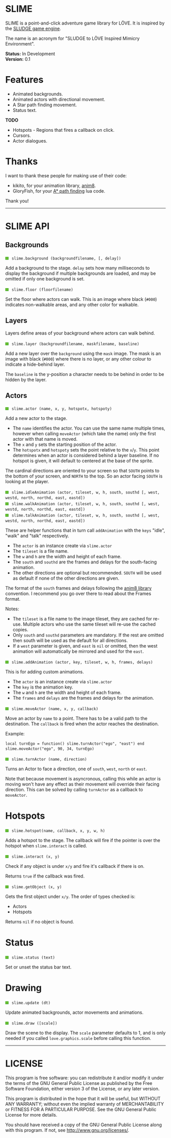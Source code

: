 # SLIME

SLIME is a point-and-click adventure game library for L&Ouml;VE. It is inspired by the [SLUDGE game engine](https://opensludge.github.io/).

The name is an acronym for "SLUDGE to L&Ouml;VE Inspired Mimicry Environment".

**Status:** In Development  
**Version:** 0.1  

# Features

* Animated backgrounds.
* Animated actors with directional movement.
* A Star path finding movement.
* Status text.

**TODO**  

* Hotspots - Regions that fires a callback on click.
* Cursors.
* Actor dialogues.

# Thanks

I want to thank these people for making use of their code:

* kikito, for your animation library, [anim8](https://love2d.org/wiki/anim8).
* GloryFish, for your [A* path finding](https://github.com/GloryFish/lua-astar) lua code.

Thank you!

---

# SLIME API

## Backgrounds

![func](api/func.png) `slime.background (backgroundfilename, [, delay])`

Add a background to the stage. `delay` sets how many milliseconds to display the background if multiple backgrounds are loaded, and may be omitted if only one background is set.

![func](api/func.png) `slime.floor (floorfilename)`

Set the floor where actors can walk. This is an image where black (`#000`) indicates non-walkable areas, and any other color for walkable.

## Layers

Layers define areas of your background where actors can walk behind.

![func](api/func.png) `slime.layer (backgroundfilename, maskfilename, baseline)`

Add a new layer over the `background` using the `mask` image. The mask is an image with black (`#000`) where there is no layer, or any other colour to indicate a hide-behind layer.

The `baseline` is the y-position a character needs to be behind in order to be hidden by the layer.

## Actors

![func](api/func.png) `slime.actor (name, x, y, hotspotx, hotspoty)`  

Add a new actor to the stage.

  * The `name` identifies the actor. You can use the same name multiple times, however when calling `moveActor` (which take the name) only the first actor with that name is moved.
  * The `x` and `y` sets the starting position of the actor.
  * The `hotspotx` and `hotspoty` sets the point relative to the `x`/`y`. This point determines when an actor is considered behind a layer baseline. If no hotspot is given, it will default to centered at the base of the sprite.
  
The cardinal directions are oriented to your screen so that `SOUTH` points to the bottom of your screen, and `NORTH` to the top. So an actor facing `SOUTH` is looking at the player.

![func](api/func.png) `slime.idleAnimation (actor, tileset, w, h, south, southd [, west, westd, north, northd, east, eastd])`  
![func](api/func.png) `slime.walkAnimation (actor, tileset, w, h, south, southd [, west, westd, north, northd, east, eastd])`  
![func](api/func.png) `slime.talkAnimation (actor, tileset, w, h, south, southd [, west, westd, north, northd, east, eastd])`  

These are helper functions that in turn call `addAnimation` with the `keys` "idle", "walk" and "talk" respectively. 

  * The `actor` is an instance create via `slime.actor`
  * The `tileset` is a file name.
  * The `w` and `h` are the width and height of each frame.
  * The `south` and `southd` are the frames and delays for the south-facing animation.
  * The other directions are optional but recommended. `SOUTH` will be used as default if none of the other directions are given.

The format of the `south` frames and delays following the [anim8 library](https://github.com/kikito/anim8) convention. I recommend you go over there to read about the Frames format.

Notes:

* The `tileset` is a file name to the image tileset, they are cached for re-use. Multiple actors who use the same tileset will re-use the cached copies.
* Only `south` and `southd` parameters are mandatory. If the rest are omitted then south will be used as the default for all directions.
* If a `west` parameter is given, and `east` is `nil` or omitted, then the west animation will automatically be mirrored and used for the `east`.

![func](api/func.png) `slime.addAnimation (actor, key, tileset, w, h, frames, delays)`  

This is for adding custom animations.

  * The `actor` is an instance create via `slime.actor`
  * The `key` is the animation key.
  * The `w` and `h` are the width and height of each frame.
  * The `frames` and `delays` are the frames and delays for the animation.

![func](api/func.png) `slime.moveActor (name, x, y, callback)`

Move an actor by `name` to a point. There has to be a valid path to the destination. The `callback` is fired when the actor reaches the destination.

Example:

    local turnEgo = function() slime.turnActor("ego", "east") end
    slime.moveActor("ego", 90, 34, turnEgo)

![func](api/func.png) `slime.turnActor (name, direction)`

Turns an Actor to face a direction, one of `south`, `west`, `north` or `east`.

Note that because movement is asyncronous, calling this while an actor is moving won't have any effect as their movement will override their facing direction. This can be solved by calling `turnActor` as a callback to `moveActor`.

# Hotspots

![func](api/func.png) `slime.hotspot(name, callback, x, y, w, h)`

Adds a hotspot to the stage. The callback will fire if the pointer is over the hotspot when `slime.interact` is called.

![func](api/func.png) `slime.interact (x, y)`

Check if any object is under `x/y` and fire it's callback if there is on.

Returns `true` if the callback was fired.

![func](api/func.png) `slime.getObject (x, y)`

Gets the first object under `x/y`. The order of types checked is:

* Actors
* Hotspots

Returns `nil` if no object is found.

# Status

![func](api/func.png) `slime.status (text)`

Set or unset the status bar text.

# Drawing

![func](api/func.png) `slime.update (dt)`

Update animated backgrounds, actor movements and animations.

![func](api/func.png) `slime.draw ([scale])`

Draw the scene to the display. The `scale` parameter defaults to 1, and is only needed if you called `love.graphics.scale` before calling this function.

---

# LICENSE

This program is free software: you can redistribute it and/or modify
it under the terms of the GNU General Public License as published by
the Free Software Foundation, either version 3 of the License, or
any later version.

This program is distributed in the hope that it will be useful,
but WITHOUT ANY WARRANTY; without even the implied warranty of
MERCHANTABILITY or FITNESS FOR A PARTICULAR PURPOSE.  See the
GNU General Public License for more details.

You should have received a copy of the GNU General Public License
along with this program. If not, see http://www.gnu.org/licenses/.
